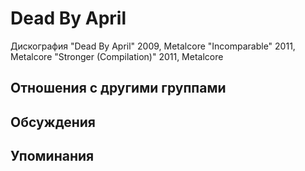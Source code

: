# Dead By April

Дискография
"Dead By April" 2009, Metalcore
"Incomparable" 2011, Metalcore
"Stronger (Compilation)" 2011, Metalcore

## Отношения с другими группами


## Обсуждения


## Упоминания

